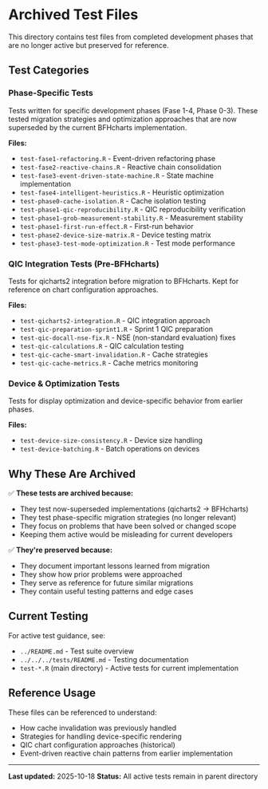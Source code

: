 # Archived Test Files

This directory contains test files from completed development phases that are no longer active but preserved for reference.

## Test Categories

### Phase-Specific Tests
Tests written for specific development phases (Fase 1-4, Phase 0-3). These tested migration strategies and optimization approaches that are now superseded by the current BFHcharts implementation.

**Files:**
- `test-fase1-refactoring.R` - Event-driven refactoring phase
- `test-fase2-reactive-chains.R` - Reactive chain consolidation
- `test-fase3-event-driven-state-machine.R` - State machine implementation
- `test-fase4-intelligent-heuristics.R` - Heuristic optimization
- `test-phase0-cache-isolation.R` - Cache isolation testing
- `test-phase1-qic-reproducibility.R` - QIC reproducibility verification
- `test-phase1-grob-measurement-stability.R` - Measurement stability
- `test-phase1-first-run-effect.R` - First-run behavior
- `test-phase2-device-size-matrix.R` - Device testing matrix
- `test-phase3-test-mode-optimization.R` - Test mode performance

### QIC Integration Tests (Pre-BFHcharts)
Tests for qicharts2 integration before migration to BFHcharts. Kept for reference on chart configuration approaches.

**Files:**
- `test-qicharts2-integration.R` - QIC integration approach
- `test-qic-preparation-sprint1.R` - Sprint 1 QIC preparation
- `test-qic-docall-nse-fix.R` - NSE (non-standard evaluation) fixes
- `test-qic-calculations.R` - QIC calculation testing
- `test-qic-cache-smart-invalidation.R` - Cache strategies
- `test-qic-cache-metrics.R` - Cache metrics monitoring

### Device & Optimization Tests
Tests for display optimization and device-specific behavior from earlier phases.

**Files:**
- `test-device-size-consistency.R` - Device size handling
- `test-device-batching.R` - Batch operations on devices

## Why These Are Archived

✅ **These tests are archived because:**
- They test now-superseded implementations (qicharts2 → BFHcharts)
- They test phase-specific migration strategies (no longer relevant)
- They focus on problems that have been solved or changed scope
- Keeping them active would be misleading for current developers

✅ **They're preserved because:**
- They document important lessons learned from migration
- They show how prior problems were approached
- They serve as reference for future similar migrations
- They contain useful testing patterns and edge cases

## Current Testing

For active test guidance, see:
- `../README.md` - Test suite overview
- `../../../tests/README.md` - Testing documentation
- `test-*.R` (main directory) - Active tests for current implementation

## Reference Usage

These files can be referenced to understand:
- How cache invalidation was previously handled
- Strategies for handling device-specific rendering
- QIC chart configuration approaches (historical)
- Event-driven reactive chain patterns from earlier implementation

---

**Last updated:** 2025-10-18
**Status:** All active tests remain in parent directory
